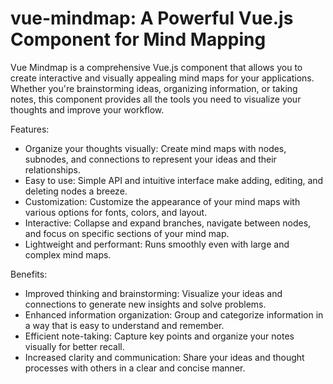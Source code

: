 # vue-mindmap: A Powerful Vue.js Component for Mind Mapping

Vue Mindmap is a comprehensive Vue.js component that allows you to create interactive and visually appealing mind maps for your applications. Whether you're brainstorming ideas, organizing information, or taking notes, this component provides all the tools you need to visualize your thoughts and improve your workflow.

Features:

* Organize your thoughts visually: Create mind maps with nodes, subnodes, and connections to represent your ideas and their relationships.
* Easy to use: Simple API and intuitive interface make adding, editing, and deleting nodes a breeze.
* Customization: Customize the appearance of your mind maps with various options for fonts, colors, and layout.
* Interactive: Collapse and expand branches, navigate between nodes, and focus on specific sections of your mind map.
* Lightweight and performant: Runs smoothly even with large and complex mind maps.

Benefits:

* Improved thinking and brainstorming: Visualize your ideas and connections to generate new insights and solve problems.
* Enhanced information organization: Group and categorize information in a way that is easy to understand and remember.
* Efficient note-taking: Capture key points and organize your notes visually for better recall.
* Increased clarity and communication: Share your ideas and thought processes with others in a clear and concise manner.
